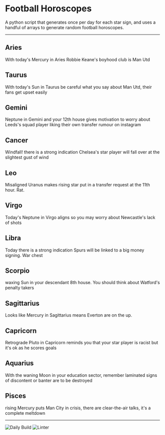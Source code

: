# Football Horoscopes

A python script that generates once per day for each star sign, and uses a handful of arrays to generate random football horoscopes.

---

<!-- horoscopes_item starts -->
<h2>Aries</h2><p>With today's Mercury in Aries Robbie Keane's boyhood club is Man Utd</p><h2>Taurus</h2><p>With today's Sun in Taurus be careful what you say about Man Utd, their fans get upset easily</p><h2>Gemini</h2><p>Neptune in Gemini and your 12th house gives motivation to worry about Leeds's squad player liking their own transfer rumour on instagram</p><h2>Cancer</h2><p>Windfall! there is a strong indication Chelsea's star player will fall over at the slightest gust of wind</p><h2>Leo</h2><p>Misaligned Uranus makes rising star put in a transfer request at the 11th hour. Rat.</p><h2>Virgo</h2><p>Today's Neptune in Virgo aligns so you may worry about Newcastle's lack of shots</p><h2>Libra</h2><p>Today there is a strong indication Spurs will be linked to a big money signing. War chest</p><h2>Scorpio</h2><p>waxing Sun in your descendant 8th house. You should think about Watford's penalty takers</p><h2>Sagittarius</h2><p>Looks like Mercury in Sagittarius means Everton are on the up.</p><h2>Capricorn</h2><p>Retrograde Pluto in Capricorn reminds you that your star player is racist but it's ok as he scores goals</p><h2>Aquarius</h2><p>With the waning Moon in your education sector, remember laminated signs of discontent or banter are to be destroyed</p><h2>Pisces</h2><p>rising Mercury puts Man City in crisis, there are clear-the-air talks, it's a complete meltdown</p>
<!-- horoscopes_item ends -->

---

![Daily Build](https://github.com/MatBenfield/horofootball.thechels.uk/workflows/Daily%20Build/badge.svg) ![Linter](https://github.com/MatBenfield/horofootball.thechels.uk/workflows/Linter/badge.svg)
